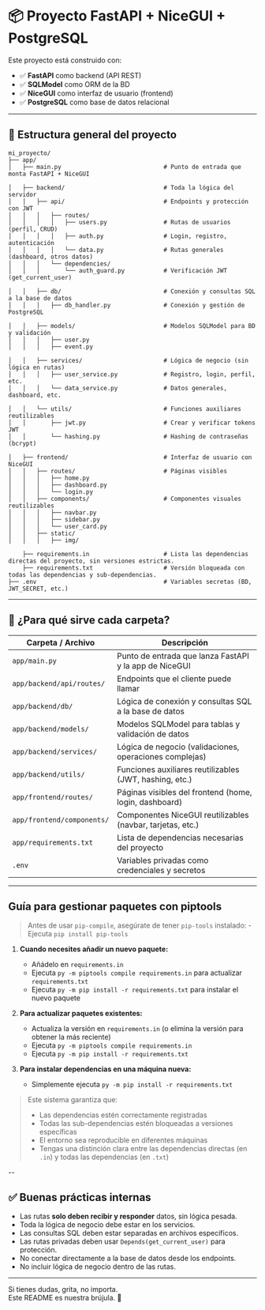 # 📦 Proyecto FastAPI + NiceGUI + PostgreSQL

Este proyecto está construido con:

- ✅ **FastAPI** como backend (API REST)
- ✅ **SQLModel** como ORM de la BD
- ✅ **NiceGUI** como interfaz de usuario (frontend)
- ✅ **PostgreSQL** como base de datos relacional

---

## 📁 Estructura general del proyecto

```
mi_proyecto/
├── app/
│   ├── main.py                             # Punto de entrada que monta FastAPI + NiceGUI

│   ├── backend/                            # Toda la lógica del servidor
│   │   ├── api/                            # Endpoints y protección con JWT
│   │   │   ├── routes/
│   │   │   │   ├── users.py                # Rutas de usuarios (perfil, CRUD)
│   │   │   │   ├── auth.py                 # Login, registro, autenticación
│   │   │   │   └── data.py                 # Rutas generales (dashboard, otros datos)
│   │   │   └── dependencies/
│   │   │       └── auth_guard.py           # Verificación JWT (get_current_user)

│   │   ├── db/                             # Conexión y consultas SQL a la base de datos
│   │   │   ├── db_handler.py               # Conexión y gestión de PostgreSQL

│   │   ├── models/                         # Modelos SQLModel para BD y validación
│   │   │   ├── user.py
│   │   │   ├── event.py

│   │   ├── services/                       # Lógica de negocio (sin lógica en rutas)
│   │   │   ├── user_service.py             # Registro, login, perfil, etc.
│   │   │   └── data_service.py             # Datos generales, dashboard, etc.

│   │   └── utils/                          # Funciones auxiliares reutilizables
│   │       ├── jwt.py                      # Crear y verificar tokens JWT
│   │       └── hashing.py                  # Hashing de contraseñas (bcrypt)

│   ├── frontend/                           # Interfaz de usuario con NiceGUI
│   │   ├── routes/                         # Páginas visibles
│   │   │   ├── home.py
│   │   │   ├── dashboard.py
│   │   │   └── login.py
│   │   ├── components/                     # Componentes visuales reutilizables
│   │   │   ├── navbar.py
│   │   │   ├── sidebar.py
│   │   │   └── user_card.py
│   │   ├── static/
│   │   │   ├── img/

    ├── requirements.in                     # Lista las dependencias directas del proyecto, sin versiones estrictas.
    ├── requirements.txt                    # Versión bloqueada con todas las dependencias y sub-dependencias.
├── .env                                    # Variables secretas (BD, JWT_SECRET, etc.)
```

---

## 🧠 ¿Para qué sirve cada carpeta?

| Carpeta / Archivo           | Descripción                                                 |
|-----------------------------|-------------------------------------------------------------|
| `app/main.py`               | Punto de entrada que lanza FastAPI y la app de NiceGUI      |
| `app/backend/api/routes/`   | Endpoints que el cliente puede llamar                       |
| `app/backend/db/`           | Lógica de conexión y consultas SQL a la base de datos       |
| `app/backend/models/`       | Modelos SQLModel para tablas y validación de datos          |
| `app/backend/services/`     | Lógica de negocio (validaciones, operaciones complejas)     |
| `app/backend/utils/`        | Funciones auxiliares reutilizables (JWT, hashing, etc.)     |
| `app/frontend/routes/`      | Páginas visibles del frontend (home, login, dashboard)      |
| `app/frontend/components/`  | Componentes NiceGUI reutilizables (navbar, tarjetas, etc.)  |
| `app/requirements.txt`      | Lista de dependencias necesarias del proyecto               |
| `.env`                      | Variables privadas como credenciales y secretos             |

---

## Guía para gestionar paquetes con piptools

> Antes de usar `pip-compile`, asegúrate de tener `pip-tools` instalado:
>     - Ejecuta `pip install pip-tools`

1. **Cuando necesites añadir un nuevo paquete:**  
   - Añádelo en `requirements.in`  
   - Ejecuta `py -m piptools compile requirements.in` para actualizar `requirements.txt`  
   - Ejecuta `py -m pip install -r requirements.txt` para instalar el nuevo paquete  

2. **Para actualizar paquetes existentes:**  
   - Actualiza la versión en `requirements.in` (o elimina la versión para obtener la más reciente)  
   - Ejecuta `py -m piptools compile requirements.in`  
   - Ejecuta `py -m pip install -r requirements.txt`  

3. **Para instalar dependencias en una máquina nueva:**  
   - Simplemente ejecuta `py -m pip install -r requirements.txt`  

> Este sistema garantiza que:  
> - Las dependencias estén correctamente registradas  
> - Todas las sub-dependencias estén bloqueadas a versiones específicas  
> - El entorno sea reproducible en diferentes máquinas  
> - Tengas una distinción clara entre las dependencias directas (en `.in`) y todas las dependencias (en `.txt`)  

--

## ✅ Buenas prácticas internas

- Las rutas **solo deben recibir y responder** datos, sin lógica pesada.  
- Toda la lógica de negocio debe estar en los servicios.  
- Las consultas SQL deben estar separadas en archivos específicos.  
- Las rutas privadas deben usar `Depends(get_current_user)` para protección.  
- No conectar directamente a la base de datos desde los endpoints.  
- No incluir lógica de negocio dentro de las rutas.  

---

Si tienes dudas, grita, no importa.  
Este README es nuestra brújula. 🧭
